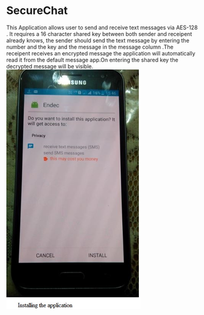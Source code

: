 # SecureChat
This Application allows user to send and receive text messages via AES-128 .
It requires a  16 character shared key between both sender and receipent already knows, the sender should send the text message by entering the number and the key and the message in the message column .The receipent receives an encrypted message the application will automatically read it from the default message app.On entering the shared key the decrypted message will be visible.
![Alt text](https://github.com/DaljitBhalla/SecureChat/blob/master/screenshots/_1.jpg "Optional title")
